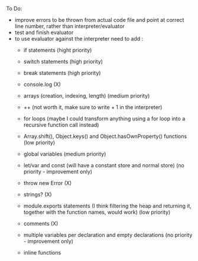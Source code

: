 To Do:
- improve errors to be thrown from actual code file and point at correct line number, rather than interpreter/evaluator
- test and finish evaluator
- to use evaluator against the interpreter need to add :
    - if statements (hight priority)
    - switch statements (high priority)
    - break statements (high priority)
    - console.log (X)
    - arrays (creation, indexing, length) (medium priority)
    - ++ (not worth it, make sure to write + 1 in the interpreter)
    - for loops (maybe I could transform anything using a for loop into a recursive function call instead)
    - Array.shift(), Object.keys() and Object.hasOwnProperty() functions (low priority)
    - global variables (medium priority)
    - let/var and const (will have a constant store and normal store) (no priority - improvement only)

    - throw new Error (X)
    - strings? (X)
    - module.exports statements (I think filtering the heap and returning it, together with the function names, would work) (low priority)
    - comments (X)
    - multiple variables per declaration and empty declarations (no priority - improvement only)
    - inline functions
